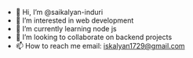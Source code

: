 - 👋 Hi, I’m @saikalyan-induri
- 👀 I’m interested in web development
- 🌱 I’m currently learning node js
- 💞️ I’m looking to collaborate on backend projects
- 📫 How to reach me email: iskalyan1729@gmail.com

<!---
saikalyan-induri/saikalyan-induri is a ✨ special ✨ repository because its `README.md` (this file) appears on your GitHub profile.
You can click the Preview link to take a look at your changes.
--->
